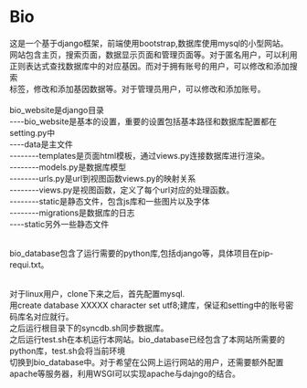 # Bio
这是一个基于django框架，前端使用bootstrap,数据库使用mysql的小型网站。<br> 
网站包含主页，搜索页面，数据显示页面和管理页面等。对于匿名用户，可以利用正则表达式查找数据库中的对应基因。而对于拥有账号的用户，可以修改和添加搜索<br> 
标签，修改和添加基因数据等。对于管理员用户，可以修改和添加账号。<br> 
<br> 
bio_website是django目录<br> 
----bio_website是基本的设置，重要的设置包括基本路径和数据库配置都在setting.py中<br> 
----data是主文件<br> 
--------templates是页面html模板，通过views.py连接数据库进行渲染。<br> 
--------models.py是数据库模型<br> 
--------urls.py是url到视图函数views.py的映射关系<br> 
--------views.py是视图函数，定义了每个url对应的处理函数。<br> 
--------static是静态文件，包含js库和一些图片以及字体<br> 
--------migrations是数据库的日志<br> 
----static另外一些静态文件<br> 
<br> 
    
    
bio_database包含了运行需要的python库,包括django等，具体项目在pip-requi.txt。<br> 
<br> 



对于linux用户，clone下来之后，首先配置mysql.<br> 
用create database XXXXX character set utf8;建库，保证和setting中的账号密码库名对应就行。<br> 
之后运行根目录下的syncdb.sh同步数据库。<br> 
之后运行test.sh在本机运行本网站。bio_database已经包含了本网站所需要的python库，test.sh会将当前环境<br> 
切换到bio_database中。对于希望在公网上运行网站的用户，还需要额外配置apache等服务器，利用WSGI可以实现apache与dajngo的结合。<br> 
